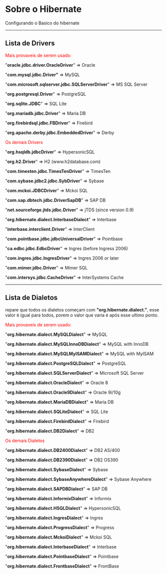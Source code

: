 <h1>Sobre o Hibernate</h1>
<p>Configurando o Basico do hibernate</p>





<hr>
<h2>Lista de Drivers</h2>
<div>
<p style="color:red">Mais provaveis de serem usado:</p>
<p>"<b>oracle.jdbc.driver.OracleDriver</b>" => Oracle</p>
<p>"<b>com.mysql.jdbc.Driver"</b> => MySQL</p>
<p>"<b>com.microsoft.sqlserver.jdbc.SQLServerDriver</b>" => MS SQL Server</p>
<p>"<b>org.postgresql.Driver</b>" => PostgreSQL</p>
<p>"<b>org.sqlite.JDBC</b>" => SQL Lite</p>
<p>"<b>org.mariadb.jdbc.Driver</b>" => Maria DB</p>
<p>"<b>org.firebirdsql.jdbc.FBDriver</b>" => Firebird</p>
<p>"<b>org.apache.derby.jdbc.EmbeddedDriver</b>" => Derby </p>
</div>
<div>
<p style="color:red">Os demais Drivers</p>
<p>"<b>org.hsqldb.jdbcDriver</b>" => HypersonicSQL</p>
<p>"<b>org.h2.Driver</b>" => H2 (www.h2database.com)</p>
<p>"<b>com.timesten.jdbc.TimesTenDriver</b>" => TimesTen</p>
<p>"<b>com.sybase.jdbc2.jdbc.SybDriver</b>" => Sybase</p>
<p>"<b>com.mckoi.JDBCDriver</b>" => Mckoi SQL</p>
<p>"<b>com.sap.dbtech.jdbc.DriverSapDB</b>" => SAP DB</p>
<p>"<b>net.sourceforge.jtds.jdbc.Driver</b>" => jTDS (since version 0.9)</p>
<p>"<b>org.hibernate.dialect.InterbaseDialect</b>" => Interbase</p>
<p>"<b>interbase.interclient.Driver</b>" => InterClient</p>
<p>"<b>com.pointbase.jdbc.jdbcUniversalDriver</b>" => Pointbase</p>
<p>"<b>ca.edbc.jdbc.EdbcDriver</b>" => Ingres (before Ingress 2006)</p>
<p>"<b>com.ingres.jdbc.IngresDriver</b>" => Ingres 2006 or later</p>
<p>"<b>com.mimer.jdbc.Driver</b>" => Mimer SQL</p>
<p>"<b>com.intersys.jdbc.CacheDriver</b>" => InterSystems Cache</p>
</div>
<hr>
<h2>Lista de Dialetos</h2>
<p>repare que todos os dialetos começam com <b>"org.hibernate.dialect."</b>, esse valor é igual para todos, porem o valor que varia é após esse ultimo ponto. </p>
<div>
<p style="color:red">Mais provaveis de serem usado:</p>
<p>"<b>org.hibernate.dialect.MySQLDialect</b>" => MySQL</p>
<p>"<b>org.hibernate.dialect.MySQLInnoDBDialect</b>" => MySQL with InnoDB</p>
<p>"<b>org.hibernate.dialect.MySQLMyISAMDialect</b>" => MySQL with MyISAM</p>
<p>"<b>org.hibernate.dialect.PostgreSQLDialect</b>" => PostgreSQL</p>
<p>"<b>org.hibernate.dialect.SQLServerDialect</b>" => Microsoft SQL Server</p>
<p>"<b>org.hibernate.dialect.OracleDialect</b>" =>  Oracle 8</p>
<p>"<b>org.hibernate.dialect.Oracle9Dialect</b>" => Oracle 9i/10g</p>
<p>"<b>org.hibernate.dialect.MariaDBDialect</b>" =>  Maria DB</p>
<p>"<b>org.hibernate.dialect.SQLiteDialect</b>" =>  SQL Lite</p>
<p>"<b>org.hibernate.dialect.FirebirdDialect</b>" => Firebird</p>
<p>"<b>org.hibernate.dialect.DB2Dialect</b>" => DB2</p>
</div>
<div>
<p style="color:red">Os demais Dialetos</p>
<p>"<b>org.hibernate.dialect.DB2400Dialect</b>" => DB2 AS/400</p>
<p>"<b>org.hibernate.dialect.DB2390Dialect</b>" =>  DB2 OS390</p>
<p>"<b>org.hibernate.dialect.SybaseDialect</b>" => Sybase</p>
<p>"<b>org.hibernate.dialect.SybaseAnywhereDialect</b>" => Sybase Anywhere</p>
<p>"<b>org.hibernate.dialect.SAPDBDialect</b>" => SAP DB</p>
<p>"<b>org.hibernate.dialect.InformixDialect</b>" => Informix</p>
<p>"<b>org.hibernate.dialect.HSQLDialect</b>" => HypersonicSQL</p>
<p>"<b>org.hibernate.dialect.IngresDialect</b>" => Ingres</p>
<p>"<b>org.hibernate.dialect.ProgressDialect</b>" => Progress</p>
<p>"<b>org.hibernate.dialect.MckoiDialect</b>" => Mckoi SQL</p>
<p>"<b>org.hibernate.dialect.InterbaseDialect</b>" => Interbase</p>
<p>"<b>org.hibernate.dialect.PointbaseDialect</b>" => Pointbase</p>
<p>"<b>org.hibernate.dialect.FrontbaseDialect</b>" => FrontBase</p>
</div>
